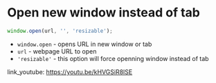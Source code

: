 # Open new window instead of tab

```javascript
window.open(url, '', 'resizable');
```

- `window.open` - opens URL in new window or tab
- `url` - webpage URL to open
- `'resizable'` - this option will force openning window instead of tab


link_youtube: https://youtu.be/kHVGSiR8lSE
